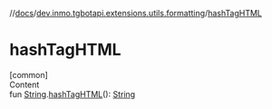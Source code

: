 //[docs](../../index.md)/[dev.inmo.tgbotapi.extensions.utils.formatting](index.md)/[hashTagHTML](hash-tag-h-t-m-l.md)



# hashTagHTML  
[common]  
Content  
fun [String](https://kotlinlang.org/api/latest/jvm/stdlib/kotlin/-string/index.html).[hashTagHTML](hash-tag-h-t-m-l.md)(): [String](https://kotlinlang.org/api/latest/jvm/stdlib/kotlin/-string/index.html)  



